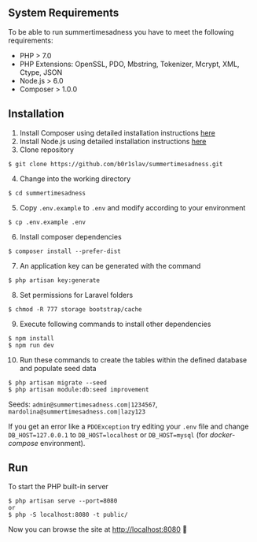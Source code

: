 ## System Requirements
To be able to run summertimesadness you have to meet the following requirements:
- PHP > 7.0
- PHP Extensions: OpenSSL, PDO, Mbstring, Tokenizer, Mcrypt, XML, Ctype, JSON
- Node.js > 6.0
- Composer > 1.0.0

## Installation
1. Install Composer using detailed installation instructions [here](https://getcomposer.org/doc/00-intro.md#installation-linux-unix-osx)
2. Install Node.js using detailed installation instructions [here](https://nodejs.org/en/download/package-manager/)
3. Clone repository
```
$ git clone https://github.com/b0r1slav/summertimesadness.git
```
4. Change into the working directory
```
$ cd summertimesadness
```
5. Copy `.env.example` to `.env` and modify according to your environment
```
$ cp .env.example .env
```
6. Install composer dependencies
```
$ composer install --prefer-dist
```
7. An application key can be generated with the command
```
$ php artisan key:generate
```
8. Set permissions for Laravel folders
```
$ chmod -R 777 storage bootstrap/cache
```
9. Execute following commands to install other dependencies
```
$ npm install
$ npm run dev
```
10. Run these commands to create the tables within the defined database and populate seed data
```
$ php artisan migrate --seed
$ php artisan module:db:seed improvement
```

Seeds: `admin@summertimesadness.com|1234567`, `mardolina@summertimesadness.com|lazy123`

If you get an error like a `PDOException` try editing your `.env` file and change `DB_HOST=127.0.0.1` to `DB_HOST=localhost` or `DB_HOST=mysql` (for *docker-compose* environment).

## Run

To start the PHP built-in server
```
$ php artisan serve --port=8080
or
$ php -S localhost:8080 -t public/
```

Now you can browse the site at [http://localhost:8080](http://localhost:8080)  🙌